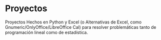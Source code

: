 # Proyectos

Proyectos Hechos en Python y Excel (o Alternativas de Excel, como Gnumeric/OnlyOffice/LibreOffice Cal) para resolver problemáticas tanto de programación lineal como de estadística. 